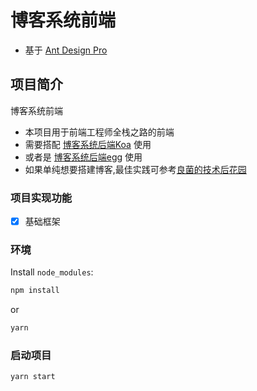 # 博客系统前端

- 基于 [Ant Design Pro](https://pro.ant.design) 

## 项目简介

博客系统前端
- 本项目用于前端工程师全栈之路的前端
- 需要搭配 [博客系统后端Koa](https://github.com/LiangJunChan/blog-be) 使用
- 或者是 [博客系统后端egg](https://github.com/LiangJunChan/blog-be-egg) 使用
- 如果单纯想要搭建博客,最佳实践可参考[良菌的技术后花园](https://github.com/LiangJunChan/liangjunchan.github.io)

### 项目实现功能

- [x] 基础框架

### 环境

Install `node_modules`:

```bash
npm install
```

or

```bash
yarn
```

### 启动项目

```bash
yarn start
```
